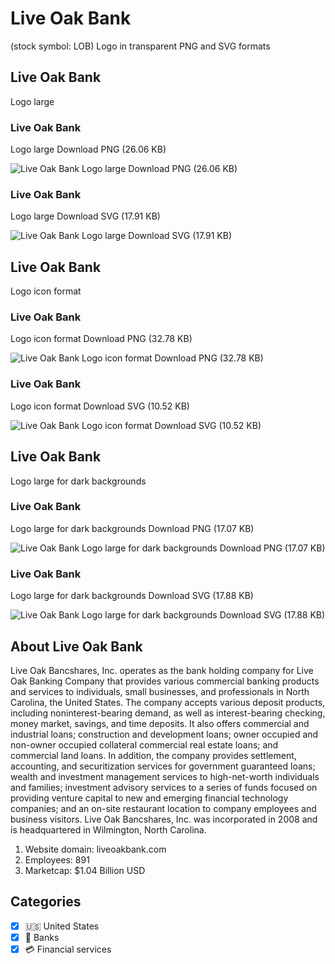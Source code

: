 # Live Oak Bank
 (stock symbol: LOB) Logo in transparent PNG and SVG formats

## Live Oak Bank
 Logo large

### Live Oak Bank
 Logo large Download PNG (26.06 KB)

![Live Oak Bank
 Logo large Download PNG (26.06 KB)](/img/orig/LOB_BIG-deef6d02.png)

### Live Oak Bank
 Logo large Download SVG (17.91 KB)

![Live Oak Bank
 Logo large Download SVG (17.91 KB)](/img/orig/LOB_BIG-2108d8a7.svg)

## Live Oak Bank
 Logo icon format

### Live Oak Bank
 Logo icon format Download PNG (32.78 KB)

![Live Oak Bank
 Logo icon format Download PNG (32.78 KB)](/img/orig/LOB-928ad447.png)

### Live Oak Bank
 Logo icon format Download SVG (10.52 KB)

![Live Oak Bank
 Logo icon format Download SVG (10.52 KB)](/img/orig/LOB-bcd2eb92.svg)

## Live Oak Bank
 Logo large for dark backgrounds

### Live Oak Bank
 Logo large for dark backgrounds Download PNG (17.07 KB)

![Live Oak Bank
 Logo large for dark backgrounds Download PNG (17.07 KB)](/img/orig/LOB_BIG.D-553922fb.png)

### Live Oak Bank
 Logo large for dark backgrounds Download SVG (17.88 KB)

![Live Oak Bank
 Logo large for dark backgrounds Download SVG (17.88 KB)](/img/orig/LOB_BIG.D-e799737d.svg)

## About Live Oak Bank


Live Oak Bancshares, Inc. operates as the bank holding company for Live Oak Banking Company that provides various commercial banking products and services to individuals, small businesses, and professionals in North Carolina, the United States. The company accepts various deposit products, including noninterest-bearing demand, as well as interest-bearing checking, money market, savings, and time deposits. It also offers commercial and industrial loans; construction and development loans; owner occupied and non-owner occupied collateral commercial real estate loans; and commercial land loans. In addition, the company provides settlement, accounting, and securitization services for government guaranteed loans; wealth and investment management services to high-net-worth individuals and families; investment advisory services to a series of funds focused on providing venture capital to new and emerging financial technology companies; and an on-site restaurant location to company employees and business visitors. Live Oak Bancshares, Inc. was incorporated in 2008 and is headquartered in Wilmington, North Carolina.

1. Website domain: liveoakbank.com
2. Employees: 891
3. Marketcap: $1.04 Billion USD


## Categories
- [x] 🇺🇸 United States
- [x] 🏦 Banks
- [x] 💳 Financial services
